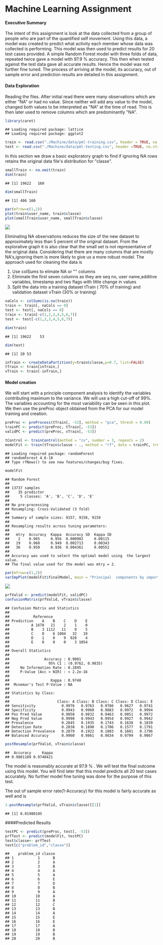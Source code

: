 # Machine Learning Assignment
#### Executive Summary
The intent of this assignment is look at the data collected from a group of people who are part of the quantified self movement. Using this data, a model was created to predict what activity each member whose data was collected is performing. This model was then used to predict results for 20 test cases provided. A simple Random Forest model with three folds of data, repeated twice gave a model with 97.9 % accuracy. This then when tested against the test data gave all accurate results. Hence the model was not further fine tuned. 
The process of arriving at the model, its accuracy, out of sample error and prediction results are detailed in this assignment. 

#### Data Exploration

Reading the files. After initial read there were many observations which are either "NA" or had no value. Since neither will add any value to the model,  changed both values to be interpreted as "NA" at the time of read. This is then later used to remove columns which  are predominantly "NA".


```r
library(caret)
```

```
## Loading required package: lattice
## Loading required package: ggplot2
```

```r
train <- read.csv("./Machine/data/pml-training.csv", header = TRUE, na.strings = c("NA", ""))
test <- read.csv("./Machine/data/pml-testing.csv", header =TRUE, na.strings=c("NA",""))
```

In this section we draw a basic exploratory graph to find if ignoring NA rows  retains the original data file's distribution for "classe".


```r
smallTrain <- na.omit(train)
dim(train)
```

```
## [1] 19622   160
```

```r
dim(smallTrain)
```

```
## [1] 406 160
```

```r
par(mfrow=c(1,2))
plot(train$user_name, train$classe)
plot(smallTrain$user_name, smallTrain$classe)
```

![](./MAchine_files/figure-html/unnamed-chunk-2-1.png) 

Eliminating NA observations reduces the size of the new dataset to approximately  less than 5 percent of the original dataset. From the explorative graph it is also clear that the small set is not representative of the original data. Considering that there are many columns that are mostly NA's,ignoring them is more likely to give us a more robust model. The approach used for cleaning the data is

1. Use colSums to elimate NA or "" columns 
2. Eliminate the first seven columns as they are seq no,  user name,additive variables, timestamp and two flags with little change in values
3. Split the data into a training dataset tTrain ( 70% of training) and validation dataset vTrain (30% or training)


```r
naCols <- colSums(is.na(train))
train <- train[, naCols == 0]
test <- test[, naCols == 0]
train <- train[-c(1,2,3,4,5,6,7)]
test <- test[-c(1,2,3,4,5,6,7)]

dim(train)
```

```
## [1] 19622    53
```

```r
dim(test)
```

```
## [1] 20 53
```

```r
inTrain <- createDataPartition(y=train$classe,p=0.7, list=FALSE)
tTrain <- train[inTrain,]
vTrain <- train[-inTrain,]
```

#### Model creation
We will start with a principle component analysis to identify the variables contributing maximum to the variance. We will use a high cut-off of 99%.  The variables accounting for the most variability can be seen in this plot. We then use the preProc object obtained from the PCA for our model training and creation.


```r
preProc <- preProcess(tTrain[, -53], method = "pca", thresh = 0.99)
trainPC <- predict(preProc, tTrain[, -53])
validPC <- predict(preProc, vTrain[, -53])

tControl <- trainControl(method = "cv", number = 3, repeats = 2)
modelFit <- train(tTrain$classe ~ ., method = "rf", data = trainPC, trControl=tControl, importance = TRUE)
```

```
## Loading required package: randomForest
## randomForest 4.6-10
## Type rfNews() to see new features/changes/bug fixes.
```

```r
modelFit
```

```
## Random Forest 
## 
## 13737 samples
##    35 predictor
##     5 classes: 'A', 'B', 'C', 'D', 'E' 
## 
## No pre-processing
## Resampling: Cross-Validated (3 fold) 
## 
## Summary of sample sizes: 9157, 9158, 9159 
## 
## Resampling results across tuning parameters:
## 
##   mtry  Accuracy  Kappa  Accuracy SD  Kappa SD
##    2    0.965     0.956  0.000902     0.00115 
##   19    0.960     0.949  0.002713     0.00343 
##   36    0.950     0.936  0.004361     0.00552 
## 
## Accuracy was used to select the optimal model using  the largest value.
## The final value used for the model was mtry = 2.
```

```r
par(mfrow=c(1,2))
varImpPlot(modelFit$finalModel, main = "Principal  components by importance")
```

![](./MAchine_files/figure-html/unnamed-chunk-4-1.png) 

```r
prfValid <- predict(modelFit, validPC)
confusionMatrix(prfValid, vTrain$classe)
```

```
## Confusion Matrix and Statistics
## 
##           Reference
## Prediction    A    B    C    D    E
##          A 1670   21    2    1    0
##          B    3 1112   11    0    5
##          C    0    6 1004   32   19
##          D    1    0    9  928    4
##          E    0    0    0    3 1054
## 
## Overall Statistics
##                                           
##                Accuracy : 0.9801          
##                  95% CI : (0.9762, 0.9835)
##     No Information Rate : 0.2845          
##     P-Value [Acc > NIR] : < 2.2e-16       
##                                           
##                   Kappa : 0.9748          
##  Mcnemar's Test P-Value : NA              
## 
## Statistics by Class:
## 
##                      Class: A Class: B Class: C Class: D Class: E
## Sensitivity            0.9976   0.9763   0.9786   0.9627   0.9741
## Specificity            0.9943   0.9960   0.9883   0.9972   0.9994
## Pos Pred Value         0.9858   0.9832   0.9463   0.9851   0.9972
## Neg Pred Value         0.9990   0.9943   0.9954   0.9927   0.9942
## Prevalence             0.2845   0.1935   0.1743   0.1638   0.1839
## Detection Rate         0.2838   0.1890   0.1706   0.1577   0.1791
## Detection Prevalence   0.2879   0.1922   0.1803   0.1601   0.1796
## Balanced Accuracy      0.9960   0.9861   0.9834   0.9799   0.9867
```

```r
postResample(prfValid, vTrain$classe)
```

```
##  Accuracy     Kappa 
## 0.9801189 0.9748421
```
The model is reasonably accurate at 97.9 % . We will test the final outcome using this model. You will find later that this model predicts all 20 test cases accurately. No further model fine tuning was done for the purpose of this test.

The out of sample error rate(1-Accuracy) for this model  is fairly accurate as well and is 


```r
1-postResample(prfValid, vTrain$classe)[[1]]
```

```
## [1] 0.01988105
```

####Predicted Results


```r
testPC <- predict(preProc, test[, -53])
prfTest <- predict(modelFit, testPC)
test$classe<- prfTest
test[c("problem_id","classe")]
```

```
##    problem_id classe
## 1           1      B
## 2           2      A
## 3           3      B
## 4           4      A
## 5           5      A
## 6           6      E
## 7           7      D
## 8           8      B
## 9           9      A
## 10         10      A
## 11         11      B
## 12         12      C
## 13         13      B
## 14         14      A
## 15         15      E
## 16         16      E
## 17         17      A
## 18         18      B
## 19         19      B
## 20         20      B
```

